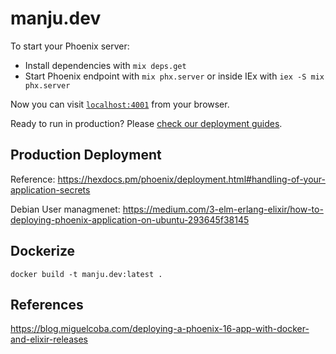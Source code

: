 # manju.dev

To start your Phoenix server:

  * Install dependencies with `mix deps.get`
  * Start Phoenix endpoint with `mix phx.server` or inside IEx with `iex -S mix phx.server`

Now you can visit [`localhost:4001`](http://localhost:4001) from your browser.

Ready to run in production? Please [check our deployment guides](https://hexdocs.pm/phoenix/deployment.html).

## Production Deployment

  Reference: https://hexdocs.pm/phoenix/deployment.html#handling-of-your-application-secrets

  Debian User managmenet: https://medium.com/3-elm-erlang-elixir/how-to-deploying-phoenix-application-on-ubuntu-293645f38145

## Dockerize

  ```
  docker build -t manju.dev:latest .

  ```

## References
  
  https://blog.miguelcoba.com/deploying-a-phoenix-16-app-with-docker-and-elixir-releases
